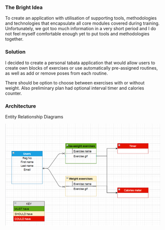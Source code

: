 ### The Bright Idea   

To create an application with utilisation of supporting tools, methodologies and technologies that encapsulate all core modules covered during training. Unfortunately, we got too much information in a very short period and I do not feel myself comfortable enough yet to put tools and methodologies together. 


### Solution

I decided to create a personal tabata application that would allow users to create own blocks of exercises or use automatically pre-assigned routines, as well as add or remove poses from each routine.

There should be option to choose between exercises with or without weight. Also preliminary plan had optional interval timer and calories counter.

### Architecture

Entity Relationship Diagrams

<img src="https://github.com/deadmedusa/QA-presentation/blob/master/ERD%20initial.PNG">

